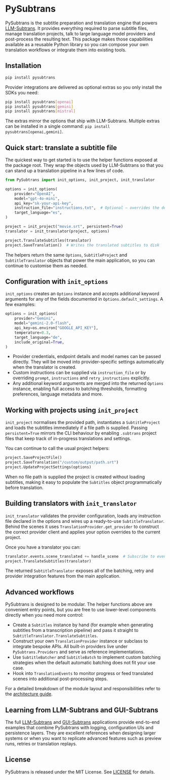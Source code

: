 # PySubtrans

PySubtrans is the subtitle preparation and translation engine that powers [LLM-Subtrans](https://github.com/machinewrapped/llm-subtrans). It provides everything required to parse subtitle files, manage translation projects, talk to large language model providers and post-process the resulting text. This package makes those capabilities available as a reusable Python library so you can compose your own translation workflows or integrate them into existing tools.

## Installation

```bash
pip install pysubtrans
```

Provider integrations are delivered as optional extras so you only install the SDKs you need:

```bash
pip install pysubtrans[openai]
pip install pysubtrans[gemini]
pip install pysubtrans[mistral]
```

The extras mirror the options that ship with LLM-Subtrans. Multiple extras can be installed in a single command: `pip install pysubtrans[openai,gemini]`.

## Quick start: translate a subtitle file

The quickest way to get started is to use the helper functions exposed at the package root. They wrap the objects used by LLM-Subtrans so that you can stand up a translation pipeline in a few lines of code.

```python
from PySubtrans import init_options, init_project, init_translator

options = init_options(
    provider="OpenAI",
    model="gpt-4o-mini",
    api_key="sk-your-api-key",
    instruction_file="instructions.txt",  # Optional – overrides the default prompt/instructions
    target_language="es",
)

project = init_project("movie.srt", persistent=True)
translator = init_translator(project, options)

project.TranslateSubtitles(translator)
project.SaveTranslation()  # Writes the translated subtitles to disk
```

The helpers return the same `Options`, `SubtitleProject` and `SubtitleTranslator` objects that power the main application, so you can continue to customise them as needed.

## Configuration with `init_options`

`init_options` creates an `Options` instance and accepts additional keyword arguments for any of the fields documented in `Options.default_settings`. A few examples:

```python
options = init_options(
    provider="Gemini",
    model="gemini-2.0-flash",
    api_key=os.environ["GOOGLE_API_KEY"],
    temperature=0.3,
    target_language="de",
    include_original=True,
)
```

* Provider credentials, endpoint details and model names can be passed directly. They will be moved into provider-specific settings automatically when the translator is created.
* Custom instructions can be supplied via `instruction_file` or by overriding `prompt`, `instructions` and `retry_instructions` explicitly.
* Any additional keyword arguments are merged into the returned `Options` instance, enabling full access to batching thresholds, formatting preferences, language metadata and more.

## Working with projects using `init_project`

`init_project` normalises the provided path, instantiates a `SubtitleProject` and loads the subtitles immediately if a file path is supplied. Passing `persistent=True` mirrors the CLI behaviour by enabling `.subtrans` project files that keep track of in-progress translations and settings.

You can continue to call the usual project helpers:

```python
project.SaveProjectFile()
project.SaveTranslation("/custom/output/path.srt")
project.UpdateProjectSettings(options)
```

When no file path is supplied the project is created without loading subtitles, making it easy to populate the `Subtitles` object programmatically before translation.

## Building translators with `init_translator`

`init_translator` validates the provider configuration, loads any instruction file declared in the options and wires up a ready-to-use `SubtitleTranslator`. Behind the scenes it uses `TranslationProvider.get_provider` to construct the correct provider client and applies your option overrides to the current project.

Once you have a translator you can:

```python
translator.events.scene_translated += handle_scene  # Subscribe to events
project.TranslateSubtitles(translator)
```

The returned `SubtitleTranslator` exposes all of the batching, retry and provider integration features from the main application.

## Advanced workflows

PySubtrans is designed to be modular. The helper functions above are convenient entry points, but you are free to use lower-level components directly when you need more control:

* Create a `Subtitles` instance by hand (for example when generating subtitles from a transcription pipeline) and pass it straight to `SubtitleTranslator.TranslateSubtitles`.
* Construct your own `TranslationProvider` instance or subclass to integrate bespoke APIs. All built-in providers live under `PySubtrans.Providers` and serve as reference implementations.
* Use `SubtitleBatcher` and `SubtitleBatch` to implement custom batching strategies when the default automatic batching does not fit your use case.
* Hook into `TranslationEvents` to monitor progress or feed translated scenes into additional post-processing steps.

For a detailed breakdown of the module layout and responsibilities refer to the [architecture guide](https://github.com/machinewrapped/llm-subtrans/blob/main/docs/architecture.md).

## Learning from LLM-Subtrans and GUI-Subtrans

The full [LLM-Subtrans](https://github.com/machinewrapped/llm-subtrans) and [GUI-Subtrans](https://github.com/machinewrapped/llm-subtrans/tree/main/GuiSubtrans) applications provide end-to-end examples that combine PySubtrans with logging, configuration UIs and persistence layers. They are excellent references when designing larger systems or when you want to replicate advanced features such as preview runs, retries or translation replays.

## License

PySubtrans is released under the MIT License. See [LICENSE](LICENSE) for details.
